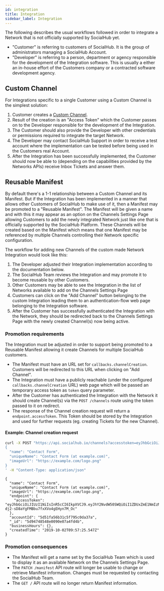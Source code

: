 ```yaml
---
id: integration
title: Integration
sidebar_label: Integration
---
```


The following describes the usual workflows followed in order to integrate a Network that is not officially supported by SocialHub yet.

- "Customer" is referring to customers of SocialHub. It is the group of administrators managing a SocialHub Account.
- "Developer" is referring to a person, department or agency responsible for the development of the Integration software. This is usually a either an in-house effort of the Customers company or a contracted software development agency.

## Custom Channel

For Integrations specific to a single Customer using a Custom Channel is the simplest solution:

1. Customer creates a [Custom Channel](https://socialhubio.zendesk.com/hc/en-us/articles/360015917114-Inbox-API-Einrichtung-und-technische-Dokumentation).
1. Result of the creation is an "Access Token" which the Customer passes on to the Developer responsible for the development of the Integration.
1. The Customer should also provide the Developer with other credentials or permissions required to integrate the target Network.
1. The Developer may contact SocialHub Support in order to receive a test account where the implementation can be tested before being used in the Customers real Account.
1. After the Integration has been successfully implemented, the Customer should now be able to (depending on the capabilities provided by the Networks APIs) receive Inbox Tickets and answer them.

## Reusable Manifest

By default there's a 1-1 relationship between a Custom Channel and its Manifest. But if the Integration has been implemented in a manner that allows other Customers of SocialHub to make use of it, then a Manifest may be promoted to a "Reusable Manifest". The Manifest will be given a name and with this it may appear as an option on the Channels Settings Page allowing Customers to add the newly integrated Network just like one that is officially supported by the SocialHub Platform. These Channels will be created based on the Manifest which means that one Manifest may be referenced by multiple Channels controlling their Network specific configuration.

The workflow for adding new Channels of the custom made Network Integration would look like this:
1. The Developer adjusted their Integration implementation according to the documentation below.
1. The SocialHub Team reviews the Integration and may promote it to become reusable by other Customers.
1. Other Customers may be able to see the Integration in the list of Networks available to add on the Channels Settings Page
1. Customers can click on the "Add Channel" button belonging to the custom Integration leading them to an authentication-flow web page belonging to the Integration software.
1. After the Customer has successfully authenticated the Integration with the Network, they should be redirected back to the Channels Settings Page with the newly created Channel(s) now being active.

### Promotion requirements

The Integration must be adjusted in order to support being promoted to a Reusable Manifest allowing it create Channels for multiple SocialHub customers.

* The Manifest must have an URL set for `callbacks.channelCreation`. Customers will be redirected to this URL when clicking on "Add Channel".
* The Integration must have a publicly reachable (under the configured `callbacks.channelCreation` URL) web page which will be passed an temporary access token as `token` query parameter.
* After the Customer has authenticated the Integration with the Network it should create Channel(s) via the `POST /channels` route using the token passed to it on redirect.
* The response of the Channel creation request will return a `endpoint.accessToken`. This Token should be stored by the Integration and used for further requests (eg. creating Tickets for the new Channel).

#### Example: Channel creation request

```bash
curl -X POST "https://api.socialhub.io/channels?accesstoken=eyJhbGciOiJIUzI1NiIsInR5cCI6IkpXVCJ9.eyJhY2NvdW50SWQiOiI1ZDUxZmE1NmIzMWM1Zjc5NWMwZGEzN2EiLCJtYW5pZmVzdElkIjoiNWQ1MWZhYTViMzFjNWY3OTVjMGRhMzdmIiwidXNlcklkIjoiNWQ1MWZhNTdiMzFjNWY3OTVjMGRhMzdjIiwiaWF0IjoxNTcwMDA5ODM0LCJleHAiOjE1NzAwMTE2MzR9.vT1c7Ni5tS87l1W8s-R_TOGozoFreQYMt2ZOPIAo4Nc" -d '
{
  "name": "Contact Form",
  "uniqueName": "Contact Form (at example.com)",
  "imageUrl": "https://example.com/logo.png"
}
' -H "Content-Type: application/json"
```

```
{
  "name": "Contact Form",
  "uniqueName": "Contact Form (at example.com)",
  "imageUrl": "https://example.com/logo.png",
  "endpoint": {
    "accessToken": "eyJhbGciOiJIUzI1NiIsInR5cCI6IkpXVCJ9.eyJhY2NvdW50SWQiOiI1ZDUxZmE1NmIzMWM1Zjc5NWMwZGEzN2EiLCJjaGFubmVsSWQiOiI1ZDk0NzQ4NTQ4ZTAwOTBlMDdhNGZkNGIiLCJpYXQiOjE1NzAwMTAyNDV9.ljicjJytvh-dj2-sD8aYgFMBbu7fxXVo4gEHyn7M_Oc"
  },
  "accountId": "5d51fa56b31c5f795c0da37a",
  "_id": "5d94748548e0090e07a4fd4b",
  "businessHours": {},
  "createdTime": "2019-10-02T09:57:25.547Z"
}
```

### Promotion consequences

* The Manifest will get a name set by the SocialHub Team which is used to display it as an available Network on the Channels Settings Page.
* The `PATCH /manifest` API route will longer be usable to change or retrieve Manifest information. Changes must be requested by contacting the SocialHub Team.
* The `GET /` API route will no longer return Manifest information.

